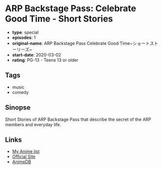 # ARP Backstage Pass: Celebrate Good Time - Short Stories

-   **type**: special
-   **episodes**: 1
-   **original-name**: ARP Backstage Pass Celebrate Good Time~ショートストーリーズ~
-   **start-date**: 2020-03-02
-   **rating**: PG-13 - Teens 13 or older

## Tags

-   music
-   comedy

## Sinopse

Short Stories of ARP Backstage Pass that describe the secret of the ARP members and everyday life.

## Links

-   [My Anime list](https://myanimelist.net/anime/41360/ARP_Backstage_Pass__Celebrate_Good_Time_-_Short_Stories)
-   [Official Site](http://arp-anime.com/)
-   [AnimeDB](http://anidb.info/perl-bin/animedb.pl?show=anime&aid=14292)
